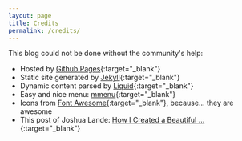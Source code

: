 ```yaml
---
layout: page
title: Credits
permalink: /credits/
---
```


This blog could not be done without the community's help:

* Hosted by [Github Pages](https://pages.github.com){:target="_blank"}
* Static site generated by [Jekyll](https://jekyllrb.com){:target="_blank"}
* Dynamic content parsed by [Liquid](https://liquidmarkup.org){:target="_blank"}
* Easy and nice menu: [mmenu](https://mmenu.frebsite.nl/){:target="_blank"}
* Icons from [Font Awesome](https://fontawesome.io/){:target="_blank"}, because... they are awesome
* This post of Joshua Lande: [How I Created a Beautiful ...](https://joshualande.com/jekyll-github-pages-poole){:target="_blank"}
